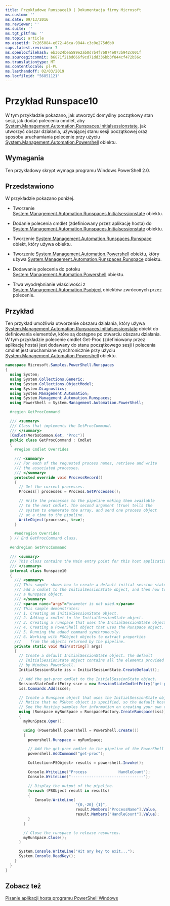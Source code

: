 ```yaml
---
title: Przykładowe Runspace10 | Dokumentacja firmy Microsoft
ms.custom: ''
ms.date: 09/13/2016
ms.reviewer: ''
ms.suite: ''
ms.tgt_pltfrm: ''
ms.topic: article
ms.assetid: 7c265084-e072-46ca-9844-c3c0e275d6b0
caps.latest.revision: 7
ms.openlocfilehash: eb3624bea589e2ab0d7b4f76874e073b942c001f
ms.sourcegitcommit: b6871f21bd666f9cd71dd336bb3f844cf472b56c
ms.translationtype: MT
ms.contentlocale: pl-PL
ms.lasthandoff: 02/03/2019
ms.locfileid: "56851121"
---
```

# <a name="runspace10-sample"></a>Przykład Runspace10

W tym przykładzie pokazano, jak utworzyć domyślny początkowy stan sesji, jak dodać polecenia cmdlet, aby [System.Management.Automation.Runspaces.Initialsessionstate](/dotnet/api/System.Management.Automation.Runspaces.InitialSessionState), jak utworzyć obszar działania, używającej stanu sesji początkowej oraz sposobu uruchamiania polecenie przy użyciu [System.Management.Automation.Powershell](/dotnet/api/system.management.automation.powershell) obiektu.

## <a name="requirements"></a>Wymagania

Ten przykładowy skrypt wymaga programu Windows PowerShell 2.0.

## <a name="demonstrates"></a>Przedstawiono

W przykładzie pokazano poniżej.

- Tworzenie [System.Management.Automation.Runspaces.Initialsessionstate](/dotnet/api/System.Management.Automation.Runspaces.InitialSessionState) obiektu.

- Dodanie polecenia cmdlet (zdefiniowany przez aplikację hosta) do [System.Management.Automation.Runspaces.Initialsessionstate](/dotnet/api/System.Management.Automation.Runspaces.InitialSessionState) obiektu.

- Tworzenie [System.Management.Automation.Runspaces.Runspace](/dotnet/api/System.Management.Automation.Runspaces.Runspace) obiekt, który używa obiektu.

- Tworzenie [System.Management.Automation.Powershell](/dotnet/api/system.management.automation.powershell) obiektu, który używa [System.Management.Automation.Runspaces.Runspace](/dotnet/api/System.Management.Automation.Runspaces.Runspace) obiektu.

- Dodawanie polecenia do potoku [System.Management.Automation.Powershell](/dotnet/api/system.management.automation.powershell) obiektu.

- Trwa wyodrębnianie właściwości z [System.Management.Automation.Psobject](/dotnet/api/System.Management.Automation.PSObject) obiektów zwróconych przez polecenie.

## <a name="example"></a>Przykład

Ten przykład umożliwia utworzenie obszaru działania, który używa [System.Management.Automation.Runspaces.Initialsessionstate](/dotnet/api/System.Management.Automation.Runspaces.InitialSessionState) obiekt do definiowania elementów, które są dostępne po otwarciu obszaru działania. W tym przykładzie polecenie cmdlet Get-Proc (zdefiniowany przez aplikację hosta) jest dodawany do stanu początkowego sesji i polecenia cmdlet jest uruchamiane synchronicznie przy użyciu [System.Management.Automation.Powershell](/dotnet/api/system.management.automation.powershell) obiektu.

```csharp
namespace Microsoft.Samples.PowerShell.Runspaces
{
  using System;
  using System.Collections.Generic;
  using System.Collections.ObjectModel;
  using System.Diagnostics;
  using System.Management.Automation;
  using System.Management.Automation.Runspaces;
  using PowerShell = System.Management.Automation.PowerShell;

  #region GetProcCommand

  /// <summary>
  /// Class that implements the GetProcCommand.
  /// </summary>
  [Cmdlet(VerbsCommon.Get, "Proc")]
  public class GetProcCommand : Cmdlet
  {
    #region Cmdlet Overrides

    /// <summary>
    /// For each of the requested process names, retrieve and write
    /// the associated processes.
    /// </summary>
    protected override void ProcessRecord()
    {
      // Get the current processes.
      Process[] processes = Process.GetProcesses();

      // Write the processes to the pipeline making them available
      // to the next cmdlet. The second argument (true) tells the
      // system to enumerate the array, and send one process object
      // at a time to the pipeline.
      WriteObject(processes, true);
    }

    #endregion Overrides
  } // End GetProcCommand class.

  #endregion GetProcCommand

  /// <summary>
  /// This class contains the Main entry point for this host application.
  /// </summary>
  internal class Runspace10
  {
    /// <summary>
    /// This sample shows how to create a default initial session state, how to add
    /// add a cmdlet to the InitialSessionState object, and then how to create
    /// a Runspace object.
    /// </summary>
    /// <param name="args">Parameter is not used.</param>
    /// This sample demonstrates:
    /// 1. Creating an InitialSessionState object.
    /// 2. Adding a cmdlet to the InitialSessionState object.
    /// 3. Creating a runspace that uses the InitialSessionState object.
    /// 4. Creating a PowerShell object that uses the Runspace object.
    /// 5. Running the added command synchronously.
    /// 6. Working with PSObject objects to extract properties
    ///    from the objects returned by the pipeline.
    private static void Main(string[] args)
    {
      // Create a default InitialSessionState object. The default
      // InitialSessionState object contains all the elements provided
      // by Windows PowerShell.
      InitialSessionState iss = InitialSessionState.CreateDefault();

      // Add the get-proc cmdlet to the InitialSessionState object.
      SessionStateCmdletEntry ssce = new SessionStateCmdletEntry("get-proc", typeof(GetProcCommand), null);
      iss.Commands.Add(ssce);

      // Create a Runspace object that uses the InitialSessionState object.
      // Notice that no PSHost object is specified, so the default host is used.
      // See the Hosting samples for information on creating your own custom host.
      using (Runspace myRunSpace = RunspaceFactory.CreateRunspace(iss))
      {
        myRunSpace.Open();

        using (PowerShell powershell = PowerShell.Create())
        {
          powershell.Runspace = myRunSpace;

          // Add the get-proc cmdlet to the pipeline of the PowerShell object.
          powershell.AddCommand("get-proc");

          Collection<PSObject> results = powershell.Invoke();

          Console.WriteLine("Process              HandleCount");
          Console.WriteLine("--------------------------------");

          // Display the output of the pipeline.
          foreach (PSObject result in results)
          {
             Console.WriteLine(
                               "{0,-20} {1}",
                               result.Members["ProcessName"].Value,
                               result.Members["HandleCount"].Value);
          }
        }

        // Close the runspace to release resources.
        myRunSpace.Close();
      }

      System.Console.WriteLine("Hit any key to exit...");
      System.Console.ReadKey();
    }
  }
}
```

## <a name="see-also"></a>Zobacz też

[Pisanie aplikacji hosta programu PowerShell Windows](./writing-a-windows-powershell-host-application.md)